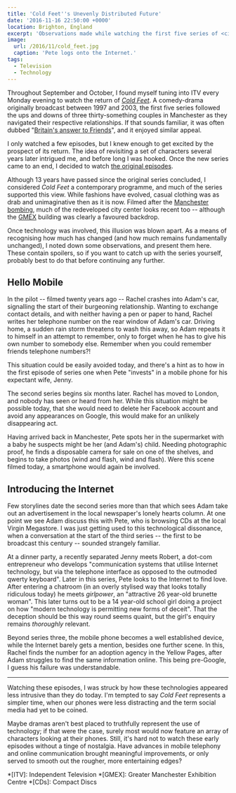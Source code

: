 ```yaml
---
title: 'Cold Feet''s Unevenly Distributed Future'
date: '2016-11-16 22:50:00 +0000'
location: Brighton, England
excerpt: 'Observations made while watching the first five series of <cite>Cold Feet</cite>. When it was originally broadcast, mobile phones were just becoming mainstream, and the Internet was still a novelty. Simpler times.'
image:
  url: /2016/11/cold_feet.jpg
  caption: 'Pete logs onto the Internet.'
tags:
  - Television
  - Technology
---
```

Throughout September and October, I found myself tuning into ITV every Monday evening to watch the return of [<cite>Cold Feet</cite>][1]. A comedy-drama originally broadcast between 1997 and 2003, the first five series followed the ups and downs of three thirty-something couples in Manchester as they navigated their respective relationships. If that sounds familiar, it was often dubbed "[Britain's answer to Friends][2]", and it enjoyed similar appeal.

I only watched a few episodes, but I knew enough to get excited by the prospect of its return. The idea of revisiting a set of characters several years later intrigued me, and before long I was hooked. Once the new series came to an end, I decided to watch [the original episodes][3].

Although 13 years have passed since the original series concluded, I considered <cite>Cold Feet</cite> a contemporary programme, and much of the series supported this view. While fashions have evolved, casual clothing was as drab and unimaginative then as it is now. Filmed after the [Manchester bombing][4], much of the redeveloped city center looks recent too -- although the [GMEX][5] building was clearly a favoured backdrop.

Once technology was involved, this illusion was blown apart. As a means of recognising how much has changed (and how much remains fundamentally unchanged), I noted down some observations, and present them here. These contain spoilers, so if you want to catch up with the series yourself, probably best to do that before continuing any further.

## Hello Mobile
In the pilot -- filmed twenty years ago -- Rachel crashes into Adam's car, signalling the start of their burgeoning relationship. Wanting to exchange contact details, and with neither having a pen or paper to hand, Rachel writes her telephone number on the rear window of Adam's car. Driving home, a sudden rain storm threatens to wash this away, so Adam repeats it to himself in an attempt to remember, only to forget when he has to give his own number to somebody else. Remember when you could remember friends telephone numbers?!

This situation could be easily avoided today, and there's a hint as to how in the first episode of series one when Pete "invests" in a mobile phone for his expectant wife, Jenny.

The second series begins six months later. Rachel has moved to London, and nobody has seen or heard from her. While this situation might be possible today, that she would need to delete her Facebook account and avoid any appearances on Google, this would make for an unlikely disappearing act.

Having arrived back in Manchester, Pete spots her in the supermarket with a baby he suspects might be her (and Adam's) child. Needing photographic proof, he finds a disposable camera for sale on one of the shelves, and begins to take photos (wind and flash, wind and flash). Were this scene filmed today, a smartphone would again be involved.

## Introducing the Internet
Few storylines date the second series more than that which sees Adam take out an advertisement in the local newspaper's lonely hearts column. At one point we see Adam discuss this with Pete, who is browsing CDs at the local Virgin Megastore. I was just getting used to this technological dissonance, when a conversation at the start of the third series -- the first to be broadcast this century -- sounded strangely familiar.

At a dinner party, a recently separated Jenny meets Robert, a dot-com entrepreneur who develops "communication systems that utilise Internet technology, but via the telephone interface as opposed to the outmoded qwerty keyboard". Later in this series, Pete looks to the Internet to find love. After entering a chatroom (in an overly stylised way that looks totally ridiculous today) he meets _girlpower_, an "attractive 26 year-old brunette woman". This later turns out to be a 14 year-old school girl doing a project on how "modern technology is permitting new forms of deceit". That the deception should be this way round seems quaint, but the girl's enquiry remains _thoroughly_ relevant.

Beyond series three, the mobile phone becomes a well established device, while the Internet barely gets a mention, besides one further scene. In this, Rachel finds the number for an adoption agency in the Yellow Pages, after Adam struggles to find the same information online. This being pre-Google, I guess his failure was understandable.

* * *

Watching these episodes, I was struck by how these technologies appeared less intrusive than they do today. I'm tempted to say <cite>Cold Feet</cite> represents a simpler time, when our phones were less distracting and the term social media had yet to be coined.

Maybe dramas aren't best placed to truthfully represent the use of technology; if that were the case, surely most would now feature an array of characters looking at their phones. Still, it's hard not to watch these early episodes without a tinge of nostalgia. Have advances in mobile telephony and online communication brought meaningful improvements, or only served to smooth out the rougher, more entertaining edges?

[1]: https://en.wikipedia.org/wiki/Cold_Feet
[2]: https://www.theguardian.com/tv-and-radio/2016/sep/04/cold-feet-return-itv-fay-ripley-john-thompson
[3]: https://itunes.apple.com/gb/tv-season/cold-feet-series-1-5/id1143542137
[4]: https://en.wikipedia.org/wiki/1996_Manchester_bombing
[5]: https://en.wikipedia.org/wiki/GMEX

*[ITV]: Independent Television
*[GMEX]: Greater Manchester Exhibition Centre
*[CDs]: Compact Discs
